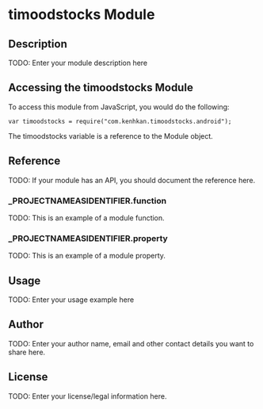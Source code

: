 # timoodstocks Module

## Description

TODO: Enter your module description here

## Accessing the timoodstocks Module

To access this module from JavaScript, you would do the following:

	var timoodstocks = require("com.kenhkan.timoodstocks.android");

The timoodstocks variable is a reference to the Module object.	

## Reference

TODO: If your module has an API, you should document
the reference here.

### ___PROJECTNAMEASIDENTIFIER__.function

TODO: This is an example of a module function.

### ___PROJECTNAMEASIDENTIFIER__.property

TODO: This is an example of a module property.

## Usage

TODO: Enter your usage example here

## Author

TODO: Enter your author name, email and other contact
details you want to share here. 

## License

TODO: Enter your license/legal information here.
